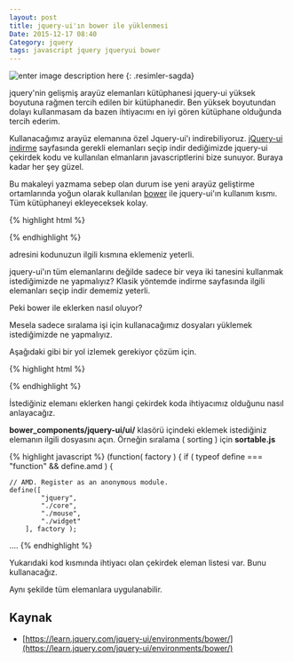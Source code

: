 ```yaml
---
layout: post
title: jquery-ui'ın bower ile yüklenmesi
Date: 2015-12-17 08:40
Category: jquery
tags: javascript jquery jqueryui bower
---
```


![enter image description here](http://fatihhayrioglu.com/images/jqueryui-bower.jpg)
{: .resimler-sagda}

jquery'nin gelişmiş arayüz elemanları kütüphanesi jquery-ui yüksek boyutuna rağmen tercih edilen bir kütüphanedir. Ben yüksek boyutundan dolayı kullanmasam da bazen ihtiyacımı en iyi gören kütüphane olduğunda tercih ederim. 

Kullanacağımız arayüz elemanına özel Jquery-ui'ı indirebiliyoruz. [jQuery-ui indirme](http://jqueryui.com/download/) sayfasında gerekli elemanları seçip indir dediğimizde jquery-ui çekirdek kodu ve kullanılan elmanların javascriptlerini bize sunuyor. Buraya kadar her şey güzel. 

Bu makaleyi yazmama sebep olan durum ise yeni arayüz geliştirme ortamlarında yoğun olarak kullanılan [bower](http://fatihhayrioglu.com/arayuz-gelistiriciler-icin-paket-yonetimi-bower/) ile jquery-ui'ın kullanım kısmı. Tüm kütüphaneyi ekleyeceksek kolay. 

{% highlight html %}
<script src="bower_components/jquery/dist/jquery.min.js"></script>
<script src="bower_components/jquery-ui/jquery-ui.min.js"></script>
<script>
    $( "#projects" ).accordion();
</script>
{% endhighlight %}

adresini kodunuzun ilgili kısmına eklemeniz yeterli. 

jquery-ui'ın tüm elemanlarını değilde sadece bir veya iki tanesini kullanmak istediğimizde ne yapmalıyız? 
Klasik yöntemde indirme sayfasında ilgili elemanları seçip indir dememiz yeterli. 

Peki bower ile eklerken nasıl oluyor?

Mesela sadece sıralama işi için kullanacağımız dosyaları yüklemek istediğimizde ne yapmalıyız. 

Aşağıdaki gibi bir yol izlemek gerekiyor çözüm için.

{% highlight html %}
<script src="bower_components/jquery/dist/jquery.js"></script>
<script src="bower_components/jquery-ui/ui/core.js"></script>
<script src="bower_components/jquery-ui/ui/mouse.js"></script>
<script src="bower_components/jquery-ui/ui/widget.js"></script>
<script src="bower_components/jquery-ui/ui/sortable.js"></script>
<script>
    $( "#projects" ).accordion();
</script>
{% endhighlight %}

İstediğiniz elemanı eklerken hangi çekirdek koda ihtiyacımız olduğunu nasıl anlayacağız. 

**bower_components/jquery-ui/ui/** klasörü içindeki eklemek istediğiniz elemanın ilgili dosyasını açın. Örneğin sıralama ( sorting ) için **sortable.js**

{% highlight javascript %}
(function( factory ) {
if ( typeof define === "function" && define.amd ) {

	// AMD. Register as an anonymous module.
	define([
			"jquery",
			"./core",
			"./mouse",
			"./widget"
		], factory );
....
{% endhighlight %}

Yukarıdaki kod kısmında ihtiyacı olan çekirdek eleman listesi var. Bunu kullanacağız.

Aynı şekilde tüm elemanlara uygulanabilir.

## Kaynak

 - [https://learn.jquery.com/jquery-ui/environments/bower/](https://learn.jquery.com/jquery-ui/environments/bower/)